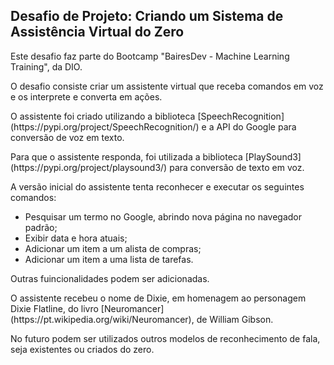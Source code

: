 ## Desafio de Projeto: Criando um Sistema de Assistência Virtual do Zero
<p>Este desafio faz parte do Bootcamp "BairesDev - Machine Learning Training", da DIO.
<p>O desafio consiste criar um assistente virtual que receba comandos em voz e os interprete e converta em ações.
<p>O assistente foi criado utilizando a biblioteca [SpeechRecognition] (https://pypi.org/project/SpeechRecognition/) e a API do Google para conversão de voz em texto.</p>
<p>Para que o assistente responda, foi utilizada a biblioteca [PlaySound3] (https://pypi.org/project/playsound3/) para conversão de texto em voz.</p>
<p>A versão inicial do assistente tenta reconhecer e executar os seguintes comandos:


- Pesquisar um termo no Google, abrindo nova página no navegador padrão;
- Exibir data e hora atuais;
- Adicionar um item a um alista de compras;
- Adicionar um item a uma lista de tarefas.

<p>Outras fuincionalidades podem ser adicionadas.
<p>O assistente recebeu o nome de Dixie, em homenagem ao personagem Dixie Flatline, do livro [Neuromancer] (https://pt.wikipedia.org/wiki/Neuromancer), de William Gibson.</p>
<p>No futuro podem ser utilizados outros modelos de reconhecimento de fala, seja existentes ou criados do zero.</p>
